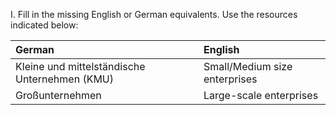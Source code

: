 I. Fill in the missing English or German equivalents. Use the resources indicated below:

German  | English
:------|:-----
Kleine und mittelständische Unternehmen (KMU) | Small/Medium size enterprises
Großunternehmen | Large-scale enterprises
